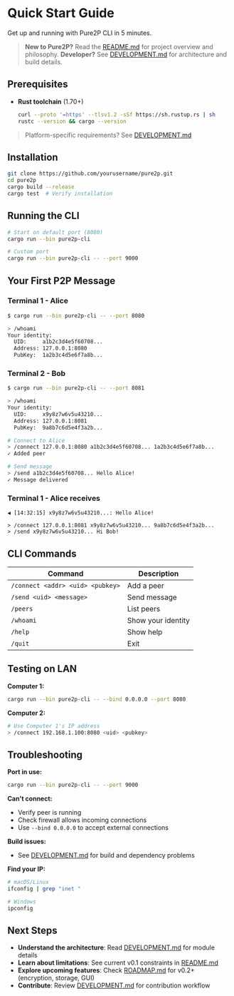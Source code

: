 # Quick Start Guide

Get up and running with Pure2P CLI in 5 minutes.

> **New to Pure2P?** Read the [README.md](README.md) for project overview and philosophy.
> **Developer?** See [DEVELOPMENT.md](DEVELOPMENT.md) for architecture and build details.

## Prerequisites

- **Rust toolchain** (1.70+)
  ```bash
  curl --proto '=https' --tlsv1.2 -sSf https://sh.rustup.rs | sh
  rustc --version && cargo --version
  ```

> Platform-specific requirements? See [DEVELOPMENT.md](DEVELOPMENT.md#platform-specific-requirements)

## Installation

```bash
git clone https://github.com/yourusername/pure2p.git
cd pure2p
cargo build --release
cargo test  # Verify installation
```

## Running the CLI

```bash
# Start on default port (8080)
cargo run --bin pure2p-cli

# Custom port
cargo run --bin pure2p-cli -- --port 9000
```

## Your First P2P Message

### Terminal 1 - Alice

```bash
$ cargo run --bin pure2p-cli -- --port 8080

> /whoami
Your identity:
  UID:     a1b2c3d4e5f60708...
  Address: 127.0.0.1:8080
  PubKey:  1a2b3c4d5e6f7a8b...
```

### Terminal 2 - Bob

```bash
$ cargo run --bin pure2p-cli -- --port 8081

> /whoami
Your identity:
  UID:     x9y8z7w6v5u43210...
  Address: 127.0.0.1:8081
  PubKey:  9a8b7c6d5e4f3a2b...

# Connect to Alice
> /connect 127.0.0.1:8080 a1b2c3d4e5f60708... 1a2b3c4d5e6f7a8b...
✓ Added peer

# Send message
> /send a1b2c3d4e5f60708... Hello Alice!
✓ Message delivered
```

### Terminal 1 - Alice receives

```
◀ [14:32:15] x9y8z7w6v5u43210...: Hello Alice!

> /connect 127.0.0.1:8081 x9y8z7w6v5u43210... 9a8b7c6d5e4f3a2b...
> /send x9y8z7w6v5u43210... Hi Bob!
```

## CLI Commands

| Command | Description |
|---------|-------------|
| `/connect <addr> <uid> <pubkey>` | Add a peer |
| `/send <uid> <message>` | Send message |
| `/peers` | List peers |
| `/whoami` | Show your identity |
| `/help` | Show help |
| `/quit` | Exit |

## Testing on LAN

**Computer 1:**
```bash
cargo run --bin pure2p-cli -- --bind 0.0.0.0 --port 8080
```

**Computer 2:**
```bash
# Use Computer 1's IP address
> /connect 192.168.1.100:8080 <uid> <pubkey>
```

## Troubleshooting

**Port in use:**
```bash
cargo run --bin pure2p-cli -- --port 9000
```

**Can't connect:**
- Verify peer is running
- Check firewall allows incoming connections
- Use `--bind 0.0.0.0` to accept external connections

**Build issues:**
- See [DEVELOPMENT.md](DEVELOPMENT.md#troubleshooting) for build and dependency problems

**Find your IP:**
```bash
# macOS/Linux
ifconfig | grep "inet "

# Windows
ipconfig
```

## Next Steps

- **Understand the architecture**: Read [DEVELOPMENT.md](DEVELOPMENT.md#project-structure) for module details
- **Learn about limitations**: See current v0.1 constraints in [README.md](README.md#limitations-)
- **Explore upcoming features**: Check [ROADMAP.md](ROADMAP.md) for v0.2+ (encryption, storage, GUI)
- **Contribute**: Review [DEVELOPMENT.md](DEVELOPMENT.md#development-workflow) for contribution workflow

